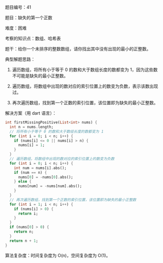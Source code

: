 题目编号：41

题目：缺失的第一个正数

难度：困难

考察的知识点：数组、哈希表

题干：给你一个未排序的整数数组，请你找出其中没有出现的最小的正整数。

典型解题思路：

1. 遍历数组，将所有小于等于 0 的数和大于数组长度的数都变为 1，因为这些数不可能是缺失的最小正整数。

2. 遍历数组，将数组中出现的数对应的索引位置上的数变为负数，表示该数出现过。

3. 再次遍历数组，找到第一个正数的索引位置，该位置即为缺失的最小正整数。

解决方案（用 dart 语言）：

```dart
int firstMissingPositive(List<int> nums) {
  int n = nums.length;
  // 将所有小于等于 0 的数和大于数组长度的数都变为 1
  for (int i = 0; i < n; i++) {
    if (nums[i] <= 0 || nums[i] > n) {
      nums[i] = 1;
    }
  }
  // 遍历数组，将数组中出现的数对应的索引位置上的数变为负数
  for (int i = 0; i < n; i++) {
    int num = nums[i].abs();
    if (num == n) {
      nums[0] = -nums[0].abs();
    } else {
      nums[num] = -nums[num].abs();
    }
  }
  // 再次遍历数组，找到第一个正数的索引位置，该位置即为缺失的最小正整数
  for (int i = 1; i < n; i++) {
    if (nums[i] > 0) {
      return i;
    }
  }
  if (nums[0] > 0) {
    return n;
  }
  return n + 1;
}
```

算法复杂度：时间复杂度为 O(n)，空间复杂度为 O(1)。